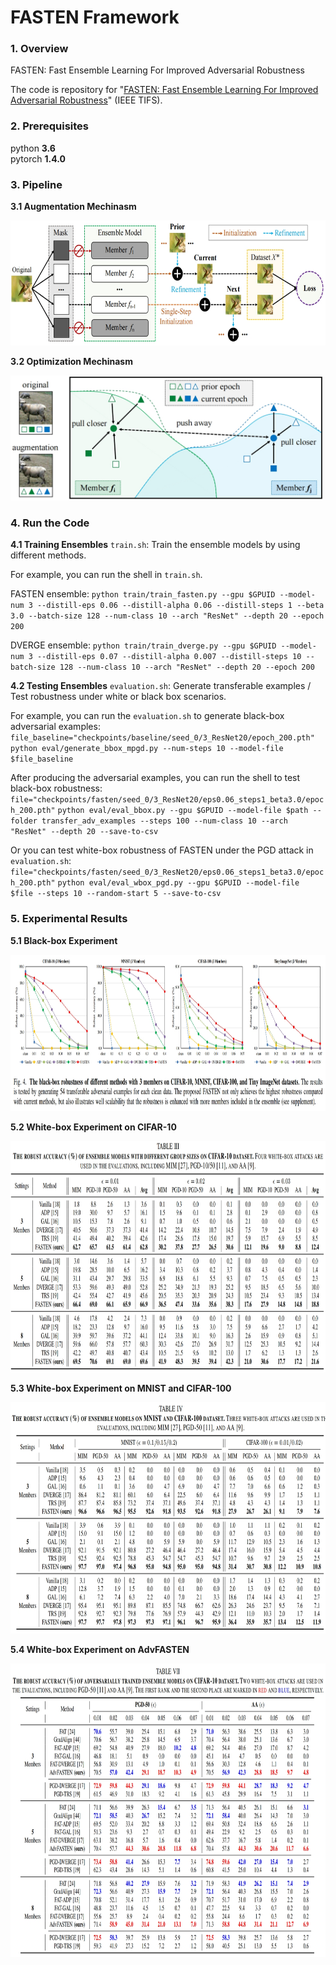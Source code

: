 # FASTEN Framework

### 1. Overview

FASTEN: Fast Ensemble Learning For Improved Adversarial Robustness

The code is repository for "[FASTEN: Fast Ensemble Learning For Improved Adversarial Robustness](https://ieeexplore.ieee.org/document/10329935)" (IEEE TIFS).


### 2. Prerequisites

python **3.6**  
pytorch **1.4.0**  

### 3. Pipeline 
**3.1 Augmentation Mechinasm**

<img src="/figure/overview.png" width = "700" height = "200" align=center/>

**3.2 Optimization Mechinasm**

<img src="/figure/overview2.png" width = "500" height = "200" align=center/>


### 4. Run the Code  
**4.1 Training Ensembles**
`train.sh`: Train the ensemble models by using different methods. 

For example, you can run the shell in `train.sh`.

FASTEN ensemble: 
`python train/train_fasten.py --gpu $GPUID --model-num 3 --distill-eps 0.06 --distill-alpha 0.06 --distill-steps 1 --beta 3.0 --batch-size 128 --num-class 10 --arch "ResNet" --depth 20 --epoch 200`

DVERGE ensemble: 
`python train/train_dverge.py --gpu $GPUID --model-num 3 --distill-eps 0.07 --distill-alpha 0.007 --distill-steps 10 --batch-size 128 --num-class 10 --arch "ResNet" --depth 20 --epoch 200`

**4.2 Testing Ensembles**
`evaluation.sh`: Generate transferable examples / Test robustness under white or black box scenarios.

For example, you can run the `evaluation.sh` to generate black-box adversarial examples:
`file_baseline="checkpoints/baseline/seed_0/3_ResNet20/epoch_200.pth"`
`python eval/generate_bbox_mpgd.py --num-steps 10 --model-file $file_baseline`

After producing the adversarial examples, you can run the shell to test black-box robustness:
`file="checkpoints/fasten/seed_0/3_ResNet20/eps0.06_steps1_beta3.0/epoch_200.pth"`
`python eval/eval_bbox.py --gpu $GPUID --model-file $path --folder transfer_adv_examples --steps 100 --num-class 10 --arch "ResNet" --depth 20 --save-to-csv`

Or you can test white-box robustness of FASTEN under the PGD attack in `evaluation.sh`:
`file="checkpoints/fasten/seed_0/3_ResNet20/eps0.06_steps1_beta3.0/epoch_200.pth"`
`python eval/eval_wbox_pgd.py --gpu $GPUID --model-file $file --steps 10 --random-start 5 --save-to-csv`

### 5. Experimental Results

<b>5.1 Black-box Experiment</b>

<img src="/figure/black-box.png" width = "900" height = "250" align=center/>

<b>5.2 White-box Experiment on CIFAR-10</b>

<img src="/figure/white-box.png" width = "900" height = "370" align=center/>

<b>5.3 White-box Experiment on MNIST and CIFAR-100</b>

<img src="/figure/white-box2.png" width = "850" height = "370" align=center/>

<b>5.4 White-box Experiment on AdvFASTEN</b>

<img src="/figure/white-box3.png" width = "900" height = "470" align=center/>



